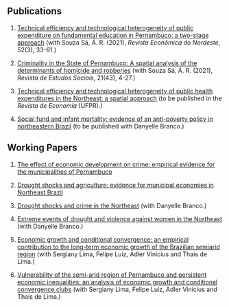 <!doctype html>
<html lang="en">

<head>

  <!-- Required meta tags -->
  <meta charset="utf-8">
  <meta name="viewport" content="width=device-width, initial-scale=1, shrink-to-fit=no">

## Publications

1. [Technical efficiency and technological heterogeneity of public expenditure on fundamental education in Pernambuco: a two-stage approach](https://g20mais20.bnb.gov.br/revista/index.php/ren/article/view/1210/893) (with Souza Sá, Á. R. (2021), *Revista Econômica do Nordeste*, 52(3), 33-61.)

2. [Criminality in the State of Pernambuco: A spatial analysis of the determinants of homicide and robberies](https://dialnet.unirioja.es/descarga/articulo/8099190.pdf) (with Souza Sá, Á. R. (2021), *Revista de Estudos Sociais*, 21(43), 4-27.)

3. [Technical efficiency and technological heterogeneity of public health expenditures in the Northeast: a spatial approach](https://alvaroroberio.github.io/) (to be published in the *Revista de Economia* (UFPR).)

4. [Social fund and infant mortality: evidence of an anti-poverty policy in northeastern Brazil](https://alvaroroberio.github.io/) (to be published with Danyelle Branco.)

## Working Papers

1. [The effect of economic development on crime: empirical evidence for the municipalities of Pernambuco](https://alvaroroberio.github.io/)

2. [Drought shocks and agriculture: evidence for municipal economies in Northeast Brazil](https://alvaroroberio.github.io/)

3. [Drought shocks and crime in the Northeast](https://alvaroroberio.github.io/) (with Danyelle Branco.)

4. [Extreme events of drought and violence against women in the Northeast](https://alvaroroberio.github.io/) (with Danyelle Branco.)

5. [Economic growth and conditional convergence: an empirical contribution to the long-term economic growth of the Brazilian semiarid region](https://alvaroroberio.github.io/) (with Sergiany Lima, Felipe Luiz, Adler Vinicius and Thais de Lima.)

6. [Vulnerability of the semi-arid region of Pernambuco and persistent economic inequalities: an analysis of economic growth and conditional convergence clubs](https://alvaroroberio.github.io/) (with Sergiany Lima, Felipe Luiz, Adler Vinicius and Thais de Lima.)




  <!-- jquery JS minified -->
  <script src="https://code.jquery.com/jquery-3.4.1.min.js"></script>

  <!-- jquery ui -->
  <script src="https://code.jquery.com/ui/1.12.1/jquery-ui.js"></script>

  <!-- popper minified -->
  <script src="https://cdn.jsdelivr.net/npm/popper.js@1.16.0/dist/umd/popper.min.js" integrity="sha384-Q6E9RHvbIyZFJoft+2mJbHaEWldlvI9IOYy5n3zV9zzTtmI3UksdQRVvoxMfooAo" crossorigin="anonymous"></script>

  <!-- bootstrap JS minified -->
  <script src="https://stackpath.bootstrapcdn.com/bootstrap/4.4.1/js/bootstrap.min.js" integrity="sha384-wfSDF2E50Y2D1uUdj0O3uMBJnjuUD4Ih7YwaYd1iqfktj0Uod8GCExl3Og8ifwB6" crossorigin="anonymous"></script>

  <!-- Main local scripts -->
  <script src="js/main.js"></script>

  <script>
    $(function() {

      // Load the top page navbar
      $("#page-navbar").load("page-navbar.html", function() {

        $("#me").removeClass("active");
        $("#research").addClass("active");

      });

    });
    // document.ready
  </script>

</body>

</html>
